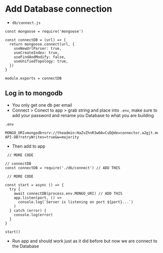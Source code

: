 # Add Database connection
* `db/connect.js`

```
const mongoose = require('mongoose')

const connectDB = (url) => {
  return mongoose.connect(url, {
    useNewUrlParser: true,
    useCreateIndex: true,
    useFindAndModify: false,
    useUnifiedTopology: true,
  })
}

module.exports = connectDB
```

## Log in to mongodb
* You only get one db per email
* Connect > Conect to app > grab string and place into `.env`, make sure to add your password and rename you Database to what you are building

`.env`

```
MONGO_URI=mongodb+srv://theadmin:HaZvZhnR3w0AvCsD@devconnector.a2gjt.mongodb.net/JOBS-API-DB?retryWrites=true&w=majority
```

* Then add to app

```
 // MORE CODE

// connectDB
const connectDB = require('./db/connect') // ADD THIS

 // MORE CODE

const start = async () => {
  try {
    await connectDB(process.env.MONGO_URI) // ADD THIS
    app.listen(port, () =>
      console.log(`Server is listening on port ${port}...`)
    )
  } catch (error) {
    console.log(error)
  }
}

start()
```

* Run app and should work just as it did before but now we are connect to the Database

